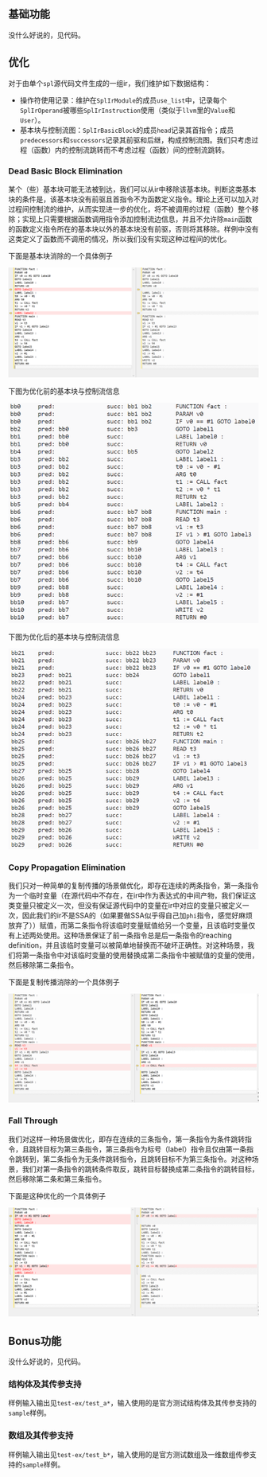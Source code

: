 ## 基础功能

没什么好说的，见代码。

## 优化

对于由单个`spl`源代码文件生成的一组ir，我们维护如下数据结构：

- 操作符使用记录：维护在`SplIrModule`的成员`use_list`中，记录每个`SplIrOperand`被哪些`SplIrInstruction`使用（类似于`llvm`里的`Value`和`User`）。
- 基本块与控制流图：`SplIrBasicBlock`的成员`head`记录其首指令；成员`predecessors`和`successors`记录其前驱和后继，构成控制流图。我们只考虑过程（函数）内的控制流跳转而不考虑过程（函数）间的控制流跳转。

### Dead Basic Block Elimination

某个（些）基本块可能无法被到达，我们可以从ir中移除该基本块。判断这类基本块的条件是，该基本块没有前驱且首指令不为函数定义指令。理论上还可以加入对过程间控制流的维护，从而实现进一步的优化，将不被调用的过程（函数）整个移除；实现上只需要根据函数调用指令添加控制流边信息，并且不允许除`main`函数的函数定义指令所在的基本块以外的基本块没有前驱，否则将其移除。样例中没有这类定义了函数而不调用的情况，所以我们没有实现这种过程间的优化。

下面是基本块消除的一个具体例子

![](images/dead_basic_block_elimination.png)

下图为优化前的基本块与控制流信息

![](images/control_flow_non_opt.png)

下图为优化后的基本块与控制流信息

![](images/control_flow_opt.png)

### Copy Propagation Elimination

我们只对一种简单的复制传播的场景做优化，即存在连续的两条指令，第一条指令为一个临时变量（在源代码中不存在，在ir中作为表达式的中间产物，我们保证这类变量只被定义一次，但没有保证源代码中的变量在ir中对应的变量只被定义一次，因此我们的ir不是SSA的（如果要做SSA似乎得自己加`phi`指令，感觉好麻烦放弃了））赋值，而第二条指令将该临时变量赋值给另一个变量，且该临时变量仅有上述两处使用。这种场景保证了前一条指令总是后一条指令的reaching definition，并且该临时变量可以被简单地替换而不破坏正确性。对这种场景，我们将第一条指令中对该临时变量的使用替换成第二条指令中被赋值的变量的使用，然后移除第二条指令。

下面是复制传播消除的一个具体例子

![](images/copy_propagation_elimination.png)

### Fall Through

我们对这样一种场景做优化，即存在连续的三条指令，第一条指令为条件跳转指令，且跳转目标为第三条指令，第三条指令为标号（label）指令且仅由第一条指令跳转到，第二条指令为无条件跳转指令，且跳转目标不为第三条指令。对这种场景，我们对第一条指令的跳转条件取反，跳转目标替换成第二条指令的跳转目标，然后移除第二条和第三条指令。

下面是这种优化的一个具体例子

![](images/fall_through.png)

## Bonus功能

没什么好说的，见代码。

### 结构体及其传参支持

样例输入输出见`test-ex/test_a*`，输入使用的是官方测试结构体及其传参支持的`sample`样例。

### 数组及其传参支持

样例输入输出见`test-ex/test_b*`，输入使用的是官方测试数组及一维数组传参支持的`sample`样例。

